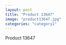 ```yaml
---
layout: post
title: "Product 13647"
image: "product13647.jpg"
categories: "category1"
---
```

Product 13647
